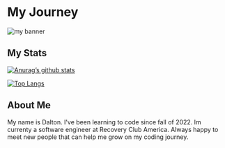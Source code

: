 # My Journey
![my banner](https://user-images.githubusercontent.com/111908331/224516512-cd1d2e4d-9c79-48cd-ad55-6dd8cb3439eb.gif)

## My Stats
[![Anurag’s github stats](https://github-readme-stats.vercel.app/api?username=dfletch12)](https://github.com/dfletch12)

[![Top Langs](https://github-readme-stats.vercel.app/api/top-langs/?username=dfletch12&layout=compact)](https://github.com/dfletch12)

## About Me
My name is Dalton. I've been learning to code since fall of 2022. Im currenty a software engineer at Recovery Club America. Always happy to meet new people that can help me grow on my coding journey.
